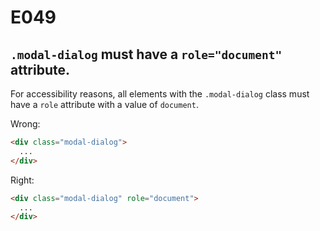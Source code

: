 # E049

## `.modal-dialog` must have a `role="document"` attribute.

For accessibility reasons, all elements with the `.modal-dialog` class must have a `role` attribute with a value of `document`.

Wrong:
```html
<div class="modal-dialog">
  ...
</div>
```

Right:
```html
<div class="modal-dialog" role="document">
  ...
</div>
```
